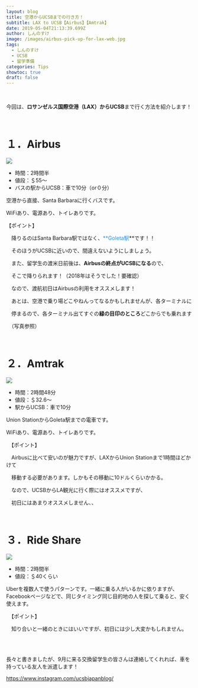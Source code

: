 ```yaml
---
layout: blog
title: 空港からUCSBまでの行き方！
subtitle: LAX to UCSB【Airbus】【Amtrak】
date: 2019-05-04T21:13:39.699Z
author: しんのすけ
image: /images/airbus-pick-up-for-lax-web.jpg
tags:
  - しんのすけ
  - UCSB
  - 留学準備
categories: Tips
showtoc: true
draft: false
---
```

<br>

今回は、**ロサンゼルス国際空港（LAX）**から**UCSB**まで行く方法を紹介します！

<br>

# １．Airbus

![](/images/airbus-pick-up-for-lax-web.jpg)

* 時間：2時間半
* 値段：＄55～
* バスの駅からUCSB：車で10分（or０分）

空港から直接、Santa Barbaraに行くバスです。

WiFiあり、電源あり、トイレありです。

【ポイント】

　降りるのはSanta Barbara駅ではなく、<font color="DodgerBlue">**Goleta駅</font>**です！！

　そのほうがUCSBに近いので、間違えないようにしましょう。

　また、留学生の渡米日前後は、**Airbusの終点がUCSBになる**ので、

　そこで降りられます！（2018年はそうでした！要確認）

　なので、渡航初日はAirbusの利用をオススメします！

　あとは、空港で乗り場どこやねんってなるかもしれませんが、各ターミナルに

　停まるので、各ターミナル出てすぐの**緑の目印のところ**どこからでも乗れます

　（写真参照）

<br>

# ２．Amtrak

![](/images/chargeramtraksiemensrender.jpg)

* 時間：2時間48分
* 値段：＄32.6～
* 駅からUCSB：車で10分

Union StationからGoleta駅までの電車です。

WiFiあり、電源あり、トイレありです。

　【ポイント】

　Airbusに比べて安いのが魅力ですが、LAXからUnion Stationまで1時間ほどかけて

　移動する必要があります。しかもその移動に10ドルくらいかかる。

　なので、UCSBからLA観光に行く際にはオススメですが、

　初日にはあまりオススメしません、、

<br>

# ３．Ride Share

![](/images/uber.jpg)

* 時間：2時間半
* 値段：＄40くらい

Uberを複数人で使うパターンです。一緒に乗る人がいるかに依りますが、Facebookページなどで、同じタイミング同じ目的地の人を探して乗ると、安く使えます。

　【ポイント】

　知り合いと一緒のときにはいいですが、初日には少し大変かもしれません。

<br>

<br>

長々と書きましたが、9月に来る交換留学生の皆さんは連絡してくれれば、車を持っている友人を派遣します！

https://www.instagram.com/ucsbjapanblog/
